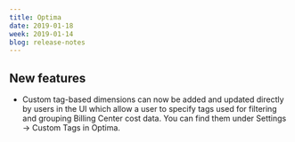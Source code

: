 ```yaml
---
title: Optima
date: 2019-01-18
week: 2019-01-14
blog: release-notes
---
```


## New features

* Custom tag-based dimensions can now be added and updated directly by users in the UI which allow a user to specify tags used for filtering and grouping Billing Center cost data.  You can find them under Settings -> Custom Tags in Optima.

